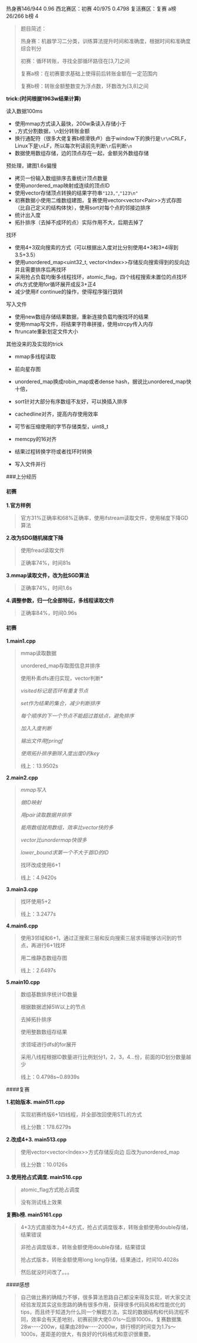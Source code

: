热身赛146/944 0.96    西北赛区：初赛 40/975 0.4798   复活赛区：复赛 a榜 26/266  b榜 4

> 题目简述：
>
> 热身赛：机器学习二分类，训练算法提升时间和准确度，根据时间和准确度综合判分
>
> 初赛：循环转账，寻找全部循环路径在[3,7]之间
>
> 复赛a榜：在初赛要求基础上使得前后转账金额在一定范围内
>
> 复赛b榜：转账金额整数变为浮点数，环数改为[3,8]之间

**trick:(时间根据1963w结果计算)**

读入数据100ms

* 使用mmap方式读入最快，200w条读入存储小于
* `,`方式分割数据，`\n`划分转账金额
* 换行通配符（很多大佬复赛b榜滑铁卢）由于window下的换行是`\r\n`CRLF，Linux下是`\n`LF，所以每次判读前先判断`\r`后判断`\n`
* 数据使用数组存储，边的顶点存在一起，金额另外数组存储

预处理，建图1.6s偏慢

* 拷贝一份输入数组排序去重统计顶点数量
* 使用unordered_map映射成连续的顶点ID
* 使用vector存储顶点转换的结果字符串`"123,"`,`"123\n"`
* 初赛数据小使用二维数组建图，复赛使用vector\<vector\<Pair>>方式存图（比自己定义的结构体快），使用sort对每个点的邻接边排序
* 统计出入度
* 拓扑排序（去掉不成环的点）实际作用不大，后期去掉了

找环

* 使用4+3双向搜索的方式（可以根据出入度对比分别使用4+3和3+4得到3.5+3.5）
* 使用unordered_map<uint32_t, vector\<Index>>存储反向搜索得到的反向边并且需要排序后再找环
* 采用抢占负载均衡多线程找环，atomic_flag，四个线程搜索未置位的点找环
* dfs方式使用for循环展开成反3+正4
* 减少使用if continue的操作，使得程序强行跳转

写入文件

* 使用new数组存储结果数据，重新连接负载均衡找环的结果
* 使用mmap写文件，将结果字符串拼接，使用strcpy传入内存
* ftruncate重新划定文件大小

其他没来的及实现的trick

* mmap多线程读取

* 前向星存图

* unordered_map换成robin_map或者dense hash，据说比unordered_map快十倍，

* sort针对大部分有序数组不友好，可以换插入排序

* cachedline对齐，提高内存使用效率

* 可节省压缩使用的字节存储类型，uint8_t

* memcpy的16对齐

* 结果过程转换字符或者找环时转换

* 写入文件并行

###上分经历

#### 初赛

**1.官方样例**

> 官方31%正确率和68%正确率，使用ifstream读取文件，使用梯度下降GD算法

**2.改为SDG随机梯度下降**

> 使用fread读取文件
>
> 正确率74%，时间81s

**3.mmap读取文件，改为批SGD算法**

> 正确率74%，时间1.6s

**4.调整参数，归一化全部特征，多线程读取文件**

> 正确率84%，时间0.96s

#### 初赛

**1.main1.cpp**

> mmap读取数据
>
> unordered_map存取图信息并排序
>
> 使用朴素dfs递归实现，vector判断*
>
> *visited标记是否环有重复节点*
>
> *set作为结果的集合，减少判断排序*
>
> *每个顺序的下一个节点不能超过首结点，避免排序*
>
> *加入入度判断*
>
> *输出文件用fpringf*
>
> *使用拓扑排序删除入度出度0的key*
>
> 线上：13.9502s

**2.main2.cpp**

> *mmap写入*
>
> *做ID映射*
>
> *用pair读取数据并排序*
>
> *能用数组就用数组，效率比vector快的多*
>
> *vector比unordermap快很多*
>
> *lower_bound求第一个不大于首ID的ID*
>
> 找环改成使用6+1
>
> 线上：4.9420s

**3.main3.cpp**

> 找环使用5+2
>
> 线上：3.2477s

**4.main6.cpp**

> 使用3邻域和6+1，通过正搜索三层和反向搜索三层求得能够访问到的节点，再进行6+1找环
>
> 用二维静态数组存图
>
> 线上：2.6497s

**5.main10.cpp**

> 数组基数排序统计ID数量
>
> 根据数据滤掉5W以上的节点
>
> 去掉拓扑排序
>
> 使用整数数组存结果
>
> 求领域进行dfs的for展开
>
> 采用八线程根据ID数量进行比例划分1，2，3，4...份，前面的ID划分数量越少
>
> 线上：0.4798s~0.8939s

####复赛

**1.初始版本.  main511.cpp**

> 实现初赛终版6+1四线程，并全部改回使用STL的方式
>
> 线上分数：178.6279s

**2.改成4+3.  main513.cpp**

> 使用vector<vector\<Index>>方式存储反向边 后改为unordered_map
>
> 线上分数：10.0126s

**3.使用抢占式调度.  main516.cpp**

> atomic_flag方式抢占调度
>
> 没有测试线上效果

**复赛b榜.  main5161.cpp**

> 4+3方式直接改为4+4方式，抢占式调度版本，转账金额使用double存储，结果错误
>
> 非抢占调度版本，转账金额使用double存储，结果错误
>
> 抢占式版本，转账金额使用long long存储，结果通过，时间10.4028s
>
> 然后就没时间改了。。。

####感想

> 自己做比赛的确精力不够，很多算法思路自己都没来得及实现，听大家交流经验发现其实这些思路的确有很多作用，获得很多代码风格和性能优化的tips，而且终于知道为什么同一个解题方法，实现的数据结构和代码流程不同，效率会有天差地别，初赛前排大佬0.01s～后排1000s，复赛数据集28w----200w，结果由289w----2000w，排行榜的时间变为1.7s～1000s，差距差的很大，有良好的代码格式和意识很重要。